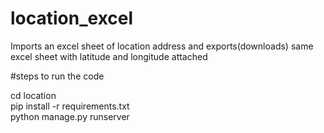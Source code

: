 # location_excel
Imports an excel sheet of location address and exports(downloads) same excel sheet with latitude and longitude attached

#steps to run the code

cd location<br>
pip install -r requirements.txt<br>
python manage.py runserver<br>
